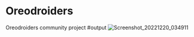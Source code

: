 # Oreodroiders
Oreodroiders community project 
#output
![Screenshot_20221220_034911](https://user-images.githubusercontent.com/114510124/208538005-7c90bbd1-7efe-40ca-8633-8ecca30e4258.png)
